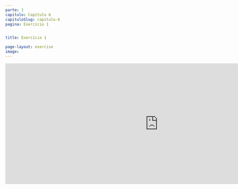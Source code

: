```yaml
---
parte: 1
capitulo: Capítulo 6
capituloSlug: capitulo-6
pagina: Exercício 1


title: Exercício 1

page-layout: exercise
image:
---
```


<!-- <img src="{{site.baseurl}}/assets/graphics/content/6_1_1.png"/> -->
<iframe src="https://player.vimeo.com/video/226769624?title=0&byline=0&portrait=0" width="960" height="380" frameborder="0" webkitallowfullscreen mozallowfullscreen allowfullscreen></iframe>